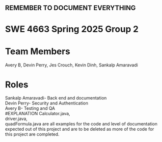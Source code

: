 ## REMEMBER TO DOCUMENT EVERYTHING
# SWE 4663 Spring 2025 Group 2 
# Team Members
Avery B, Devin Perry, Jes Crouch, Kevin Dinh, Sankalp Amaravadi
# Roles
Sankalp Amaravadi- Back end and documentation <br />
Devin Perry- Security and Authentication <br />
Avery B- Testing and QA <br />
#EXPLANATION
Calculator.java, <br />
driver.java, <br />
quadFormula.java are all examples for the code and level of documentation expected out of this project and are to be deleted as more of the code for this project are completed.  
